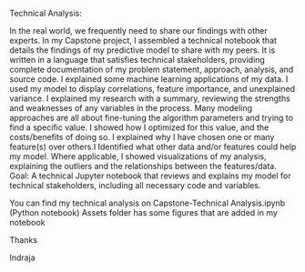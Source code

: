 Technical Analysis:

In the real world, we frequently need to share our findings with other experts. In my Capstone project, I assembled a technical notebook that details the findings of my predictive model to share with my peers. It is written in a language that satisfies technical stakeholders, providing complete documentation of my problem statement, approach, analysis, and source code. I explained some machine learning applications of my data. I used my model to display correlations, feature importance, and unexplained variance. I explained my research with a summary, reviewing the strengths and weaknesses of any variables in the process. Many modeling approaches are all about fine-tuning the algorithm parameters and trying to find a specific value. I showed how I optimized for this value, and the costs/benefits of doing so. I explained why I have chosen one or many feature(s) over others.I Identified what other data and/or features could help my model. Where applicable, I showed visualizations of my analysis, explaining the outliers and the relationships between the features/data. Goal: A technical Jupyter notebook that reviews and explains my model for technical stakeholders, including all necessary code and variables.

You can find my technical analysis on Capstone-Technical Analysis.ipynb (Python notebook) Assets folder has some figures that are added in my notebook

Thanks 

Indraja

